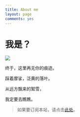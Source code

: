 ```yaml
---
title: About me
layout: page
comments: yes
---
```


# 我是？

![](http://i1154.photobucket.com/albums/p531/luolinjia/blog%20images/snow_zps8811b81c.png)

终于，这里再无你的痕迹。

踩着摩挲，泛黄的落叶。

从远方飘来的絮雪，

我定要去瞧瞧。


> 如果要订阅本站，请点击[此处](https://imisslovelove.github.io/cn/atom.xml)。
